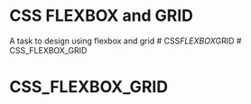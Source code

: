
# CSS FLEXBOX and GRID
 A task to design using flexbox and grid 
#   C S S _ F L E X B O X _ G R I D  
 # CSS_FLEXBOX_GRID
# CSS_FLEXBOX_GRID
